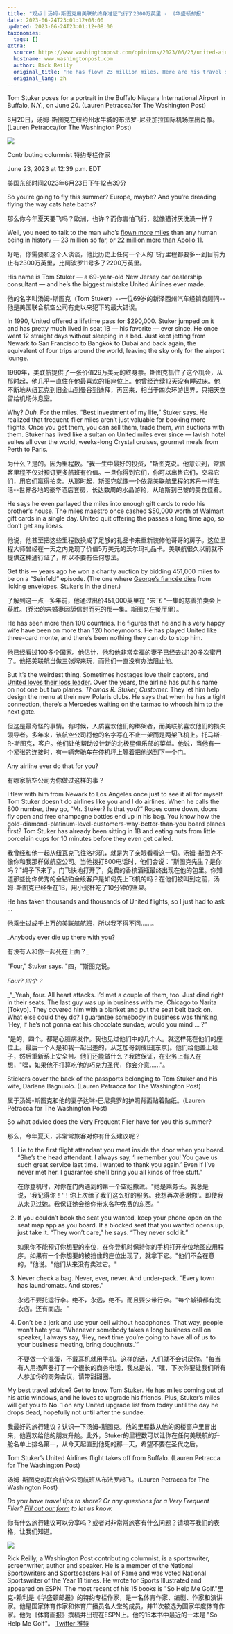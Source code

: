 ```yaml
---
title: "观点｜汤姆-斯图克用美联航终身准证飞行了2300万英里 - 《华盛顿邮报"
date: 2023-06-24T23:01:12+08:00
updated: 2023-06-24T23:01:12+08:00
taxonomies:
  tags: []
extra:
  source: https://www.washingtonpost.com/opinions/2023/06/23/united-airlines-very-frequent-flyer/
  hostname: www.washingtonpost.com
  author: Rick Reilly
  original_title: "He has flown 23 million miles. Here are his travel secrets."
  original_lang: zh
---
```


Tom Stuker poses for a portrait in the Buffalo Niagara International Airport in Buffalo, N.Y., on June 20. (Lauren Petracca/for The Washington Post)  

6月20日，汤姆-斯图克在纽约州水牛城的布法罗-尼亚加拉国际机场摆出肖像。(Lauren Petracca/for The Washington Post)

![](src=httpss3.amazonaws.comarc-authorswashpost)

Contributing columnist 特约专栏作家

June 23, 2023 at 12:39 p.m. EDT  

美国东部时间2023年6月23日下午12点39分

So you’re going to fly this summer? Europe, maybe? And you’re dreading flying the way cats hate baths?  

那么你今年夏天要飞吗？欧洲，也许？而你害怕飞行，就像猫讨厌洗澡一样？

Well, you need to talk to the man who’s [flown more miles](https://simpleflying.com/tom-stuker-frequent-flyer-story/#:~:text=After%20having%20flown%20all%20over,miles%20on%20over%2012%2C000%20flights.) than any human being in history — 23 million so far, or [22 million more than Apollo 11](https://www.britannica.com/story/timeline-of-the-apollo-space-missions#:~:text=The%20three%20astronauts%20on%20Apollo%2011%20were%20Neil%20Armstrong%2C%20Edwin,a%20total%20of%20953%2C054%20miles.).  

好吧，你需要和这个人谈谈，他比历史上任何一个人的飞行里程都要多--到目前为止有2300万英里，比阿波罗11号多了2200万英里。

His name is Tom Stuker — a 69-year-old New Jersey car dealership consultant — and he’s the biggest mistake United Airlines ever made.  

他的名字叫汤姆-斯图克（Tom Stuker）--一位69岁的新泽西州汽车经销商顾问--他是美国联合航空公司有史以来犯下的最大错误。

In 1990, United offered a lifetime pass for $290,000. Stuker jumped on it and has pretty much lived in seat 1B — his favorite — ever since. He once went 12 straight days without sleeping in a bed. Just kept jetting from Newark to San Francisco to Bangkok to Dubai and back again, the equivalent of four trips around the world, leaving the sky only for the airport lounge.  

1990年，美联航提供了一张价值29万美元的终身票。斯图克抓住了这个机会，从那时起，他几乎一直住在他最喜欢的1B座位上。他曾经连续12天没有睡过床。他不断地从纽瓦克到旧金山到曼谷到迪拜，再回来，相当于四次环游世界，只把天空留给机场休息室。

Why? _Duh._ For the miles. “Best investment of my life,” Stuker says. He realized that frequent-flier miles aren’t just valuable for booking more flights. Once you get them, you can sell them, trade them, win auctions with them. Stuker has lived like a sultan on United miles ever since — lavish hotel suites all over the world, weeks-long Crystal cruises, gourmet meals from Perth to Paris.  

为什么？是的。因为里程数。"我一生中最好的投资，"斯图克说。他意识到，常旅客里程不仅对预订更多航班有价值。一旦你得到它们，你可以出售它们，交易它们，用它们赢得拍卖。从那时起，斯图克就像一个依靠美联航里程的苏丹一样生活--世界各地的豪华酒店套房，长达数周的水晶游轮，从珀斯到巴黎的美食佳肴。

He says he even parlayed the miles into enough gift cards to redo his brother’s house. The miles maestro once cashed $50,000 worth of Walmart gift cards in a single day. United quit offering the passes a long time ago, so don’t get any ideas.  

他说，他甚至把这些里程数换成了足够的礼品卡来重新装修他哥哥的房子。这位里程大师曾经在一天之内兑现了价值5万美元的沃尔玛礼品卡。美联航很久以前就不提供这种通行证了，所以不要有任何想法。

Get this — years ago he won a charity auction by bidding 451,000 miles to be on a “Seinfeld” episode. (The one where [George’s fiancée dies](https://www.youtube.com/watch?v=nP2aVdA-oIQ) from licking envelopes. Stuker’s in the diner.)  

了解到这一点--多年前，他通过出价451,000英里在 "宋飞 "一集的慈善拍卖会上获胜。(乔治的未婚妻因舔信封而死的那一集。斯图克在餐厅里）。

He has seen more than 100 countries. He figures that he and his very happy wife have been on more than 120 honeymoons. He has played United like three-card monte, and there’s been nothing they can do to stop him.  

他已经看过100多个国家。他估计，他和他非常幸福的妻子已经去过120多次蜜月了。他把美联航当做三张牌来玩，而他们一直没有办法阻止他。

But it’s the weirdest thing. Sometimes hostages love their captors, and [United loves their loss leader](https://www.youtube.com/watch?v=VOc51dw9flM). Over the years, the airline has put his name on not one but two planes. _Thomas R. Stuker, Customer._ They let him help design the menu at their new Polaris clubs. He says that when he has a tight connection, there’s a Mercedes waiting on the tarmac to whoosh him to the next gate.  

但这是最奇怪的事情。有时候，人质喜欢他们的绑架者，而美联航喜欢他们的损失领导者。多年来，该航空公司将他的名字写在不止一架而是两架飞机上。托马斯-R-斯图克，客户。他们让他帮助设计新的北极星俱乐部的菜单。他说，当他有一个紧张的连接时，有一辆奔驰车在停机坪上等着把他送到下一个门。

Any airline ever do that for you?  

有哪家航空公司为你做过这样的事？

I flew with him from Newark to Los Angeles once just to see it all for myself. Tom Stuker doesn’t do airlines like you and I do airlines. When he calls the 800 number, they go, “Mr. Stuker? Is that you?” Ropes come down, doors fly open and free champagne bottles end up in his bag. You know how the gold-diamond-platinum-level-customers-way-better-than-you board planes first? Tom Stuker has already been sitting in 1B and eating nuts from little porcelain cups for 10 minutes before they even get called.  

我曾经和他一起从纽瓦克飞往洛杉矶，就是为了亲眼看看这一切。汤姆-斯图克不像你和我那样做航空公司。当他拨打800电话时，他们会说："斯图克先生？是你吗？"绳子下来了，门飞快地打开了，免费的香槟酒瓶最终出现在他的包里。你知道那些比你优秀的金钻铂金级客户是如何先上飞机的吗？在他们被叫到之前，汤姆-斯图克已经坐在1B，用小瓷杯吃了10分钟的坚果。

He has taken thousands and thousands of United flights, so I just had to ask …  

他乘坐过成千上万的美联航航班，所以我不得不问......。

_Anybody ever die up there with you?  

有没有人和你一起死在上面？_

“Four,” Stuker says. "四，"斯图克说。

_Four? 四个？_

_“_Yeah, four. All heart attacks. I’d met a couple of them, too. Just died right in their seats. The last guy was up in business with me, Chicago to Narita \[Tokyo\]. They covered him with a blanket and put the seat belt back on. What else could they do? I guarantee somebody in business was thinking, ‘Hey, if he’s not gonna eat his chocolate sundae, would you mind … ?”  

"是的，四个。都是心脏病发作。我也见过他们中的几个人。就这样死在他们的座位上。最后一个人是和我一起出差的，从芝加哥到成田\[东京\]。他们给他盖上毯子，然后重新系上安全带。他们还能做什么？我敢保证，在业务上有人在想，"嘿，如果他不打算吃他的巧克力圣代，你会介意......"。

Stickers cover the back of the passports belonging to Tom Stuker and his wife, Darlene Bagnuolo. (Lauren Petracca for The Washington Post)  

属于汤姆-斯图克和他的妻子达琳-巴尼奥罗的护照背面贴着贴纸。(Lauren Petracca for The Washington Post)

So what advice does the Very Frequent Flier have for you this summer?  

那么，今年夏天，非常常旅客对你有什么建议呢？

1.  Lie to the first flight attendant you meet inside the door when you board. “She’s the head attendant. I always say, ‘I remember you! You gave us such great service last time. I wanted to thank you again.’ Even if I’ve never met her. I guarantee she’ll bring you all kinds of free stuff.”  
    
    在你登机时，对你在门内遇到的第一个空姐撒谎。"她是乘务长。我总是说，'我记得你！'！你上次给了我们这么好的服务。我想再次感谢你'。即使我从未见过她。我保证她会给你带来各种免费的东西。"
2.  If you couldn’t book the seat you wanted, keep your phone open on the seat map app as you board. If a blocked seat that you wanted opens up, just take it. “They won’t care,” he says. “They never sold it.”  
    
    如果你不能预订你想要的座位，在你登机时保持你的手机打开座位地图应用程序。如果有一个你想要的被挡住的座位出现了，就拿下它。"他们不会在意的，"他说。"他们从来没有卖过它。"
3.  Never check a bag. Never, ever, never. And under-pack. “Every town has laundromats. And stores.”  
    
    永远不要托运行李。绝不，永远，绝不。而且要少带行李。"每个城镇都有洗衣店。还有商店。"
4.  Don’t be a jerk and use your cell without headphones. That way, people won’t hate you. “Whenever somebody takes a long business call on speaker, I always say, ‘Hey, next time you’re going to have all of us to your business meeting, bring doughnuts.’”  
    
    不要做一个混蛋，不戴耳机就用手机。这样的话，人们就不会讨厌你。"每当有人用扬声器打了一个很长的商务电话，我总是说，'嘿，下次你要让我们所有人参加你的商务会议，请带甜甜圈。

My best travel advice? Get to know Tom Stuker. He has miles coming out of his attic windows, and he loves to upgrade his friends. Plus, Stuker’s miles will get you to No. 1 on any United upgrade list from today until the day he drops dead, hopefully not until after the sundae.  

我最好的旅行建议？认识一下汤姆-斯图克。他的里程数从他的阁楼窗户里冒出来，他喜欢给他的朋友升舱。此外，Stuker的里程数可以让你在任何美联航的升舱名单上排名第一，从今天起直到他死的那一天，希望不要在圣代之后。

Tom Stuker’s United Airlines flight takes off from Buffalo. (Lauren Petracca for The Washington Post)  

汤姆-斯图克的联合航空公司航班从布法罗起飞。(Lauren Petracca for The Washington Post)

_Do you have travel tips to share? Or any questions for a Very Frequent Flier?_ [_Fill out our form_](https://thewashingtonpost.formstack.com/forms/rick_reilly_travel_tips) _to let us know._  

你有什么旅行建议可以分享吗？或者对非常常旅客有什么问题？请填写我们的表格，让我们知道。

![](src=httpss3.amazonaws.comarc-authorswashpost)

Rick Reilly, a Washington Post contributing columnist, is a sportswriter, screenwriter, author and speaker. He is a member of the National Sportswriters and Sportscasters Hall of Fame and was voted National Sportswriter of the Year 11 times. He wrote for Sports Illustrated and appeared on ESPN. The most recent of his 15 books is "So Help Me Golf."里克-赖利是《华盛顿邮报》的特约专栏作家，是一名体育作家、编剧、作家和演讲家。他是国家体育作家和体育广播员名人堂的成员，并11次被选为国家年度体育作家。他为《体育画报》撰稿并出现在ESPN上。他的15本书中最近的一本是 "So Help Me Golf"。 [Twitter 推特](https://twitter.com/ReillyRick)
